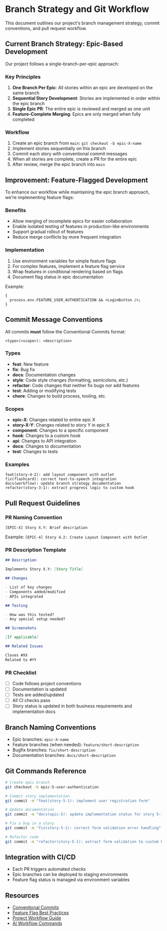 # Branch Strategy and Git Workflow

This document outlines our project's branch management strategy, commit conventions, and pull request workflow.

## Current Branch Strategy: Epic-Based Development

Our project follows a single-branch-per-epic approach:

### Key Principles

1. **One Branch Per Epic**: All stories within an epic are developed on the same branch
2. **Sequential Story Development**: Stories are implemented in order within the epic branch
3. **Single Epic PR**: The entire epic is reviewed and merged as one unit
4. **Feature-Complete Merging**: Epics are only merged when fully completed

### Workflow

1. Create an epic branch from `main`: `git checkout -b epic-X-name`
2. Implement stories sequentially on this branch
3. Commit each story with conventional commit messages
4. When all stories are complete, create a PR for the entire epic
5. After review, merge the epic branch into `main`

## Improvement: Feature-Flagged Development

To enhance our workflow while maintaining the epic branch approach, we're implementing feature flags:

### Benefits

- Allow merging of incomplete epics for easier collaboration
- Enable isolated testing of features in production-like environments
- Support gradual rollout of features
- Reduce merge conflicts by more frequent integration

### Implementation

1. Use environment variables for simple feature flags
2. For complex features, implement a feature flag service
3. Wrap features in conditional rendering based on flags
4. Document flag status in epic documentation

Example:

```tsx
{
  process.env.FEATURE_USER_AUTHENTICATION && <LoginButton />;
}
```

## Commit Message Conventions

All commits **must** follow the Conventional Commits format:

```
<type>(<scope>): <description>
```

### Types

- **feat**: New feature
- **fix**: Bug fix
- **docs**: Documentation changes
- **style**: Code style changes (formatting, semicolons, etc.)
- **refactor**: Code changes that neither fix bugs nor add features
- **test**: Adding or modifying tests
- **chore**: Changes to build process, tooling, etc.

### Scopes

- **epic-X**: Changes related to entire epic X
- **story-X-Y**: Changes related to story Y in epic X
- **component**: Changes to a specific component
- **hook**: Changes to a custom hook
- **api**: Changes to API integration
- **docs**: Changes to documentation
- **test**: Changes to tests

### Examples

```
feat(story-4-2): add layout component with outlet
fix(flashcard): correct text-to-speech integration
docs(workflow): update branch strategy documentation
refactor(story-3-1): extract progress logic to custom hook
```

## Pull Request Guidelines

### PR Naming Convention

```
[EPIC-X] Story X.Y: Brief description
```

Example: `[EPIC-4] Story 4.2: Create Layout Component with Outlet`

### PR Description Template

```markdown
## Description

Implements Story X.Y: [Story Title]

## Changes

- List of key changes
- Components added/modified
- APIs integrated

## Testing

- How was this tested?
- Any special setup needed?

## Screenshots

[If applicable]

## Related Issues

Closes #XX
Related to #YY
```

### PR Checklist

- [ ] Code follows project conventions
- [ ] Documentation is updated
- [ ] Tests are added/updated
- [ ] All CI checks pass
- [ ] Story status is updated in both business requirements and implementation docs

## Branch Naming Conventions

- Epic branches: `epic-X-name`
- Feature branches (when needed): `feature/short-description`
- Bugfix branches: `fix/short-description`
- Documentation branches: `docs/short-description`

## Git Commands Reference

```bash
# Create epic branch
git checkout -b epic-5-user-authentication

# Commit story implementation
git commit -m "feat(story-5-1): implement user registration form"

# Update documentation
git commit -m "docs(epic-5): update implementation status for story 5-1"

# Fix a bug in a story
git commit -m "fix(story-5-1): correct form validation error handling"

# Refactor code
git commit -m "refactor(story-5-1): extract form validation to custom hook"
```

## Integration with CI/CD

- Each PR triggers automated checks
- Epic branches can be deployed to staging environments
- Feature flag status is managed via environment variables

## Resources

- [Conventional Commits](https://www.conventionalcommits.org/)
- [Feature Flag Best Practices](https://martinfowler.com/articles/feature-toggles.html)
- [Project Workflow Guide](./workflow.md)
- [AI Workflow Commands](./structured-ai-prompts.md)
